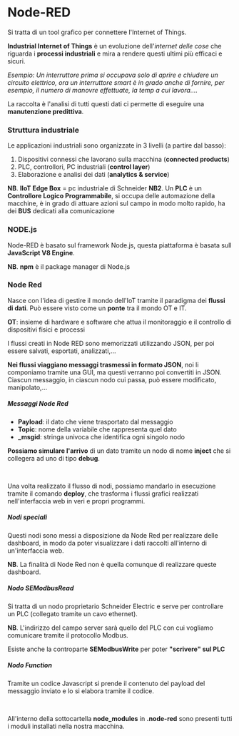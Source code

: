 # Node-RED
Si tratta di un tool grafico per connettere l'Internet of Things.

**Industrial Internet of Things** è un evoluzione dell'*internet delle cose* che riguarda i **processi industriali** e mira a rendere questi ultimi più efficaci e sicuri.

*Esempio: Un interruttore prima si occupava solo di aprire e chiudere un circuito elettrico, ora un interruttore smart è in grado anche di fornire, per esempio, il numero di manovre effettuate, la temp a cui lavora....*

La raccolta è l'analisi di tutti questi dati ci permette di eseguire una **manutenzione predittiva**.

### Struttura industriale
Le applicazioni industriali sono organizzate in 3 livelli (a partire dal basso):
1. Dispositivi connessi che lavorano sulla macchina (**connected products**)
2. PLC, controllori, PC industriali (**control layer**)
3. Elaborazione e analisi dei dati (**analytics & service**)

**NB**. **IIoT Edge Box** = pc industriale di Schneider
**NB2**. Un **PLC** è un **Controllore Logico Programmabile**, si occupa delle automazione della macchine, è in grado di attuare azioni sul campo in modo molto rapido, ha dei **BUS** dedicati alla comunicazione

### NODE.js
Node-RED è basato sul framework Node.js, questa piattaforma è basata sull **JavaScript V8 Engine**.

**NB**. **npm** è il package manager di Node.js

### Node Red
Nasce con l'idea di gestire il mondo dell'IoT tramite il paradigma dei **flussi di dati**.
Può essere visto come un **ponte** tra il mondo OT e IT.

**OT**: insieme di hardware e software che attua il monitoraggio e il controllo di dispositivi fisici e processi

I flussi creati in Node RED sono memorizzati utilizzando JSON, per poi essere salvati, esportati, analizzati,...

**Nei flussi viaggiano messaggi trasmessi in formato JSON**, noi li componiamo tramite una GUI, ma questi verranno poi convertiti in JSON.
Ciascun messaggio, in ciascun nodo cui passa, può essere modificato, manipolato,...

##### Messaggi Node Red
- **Payload**: il dato che viene trasportato dal messaggio
- **Topic**: nome della variabile che rappresenta quel dato
- **_msgid**: stringa univoca che identifica ogni singolo nodo

**Possiamo simulare l'arrivo** di un dato tramite un nodo di nome **inject** che si collegera ad uno di tipo **debug**.

<br>

Una volta realizzato il flusso di nodi, possiamo mandarlo in esecuzione tramite il comando **deploy**, che trasforma i flussi grafici realizzati nell'interfaccia web in veri e propri programmi.

##### Nodi speciali
Questi nodi sono messi a disposizione da Node Red per realizzare delle dashboard, in modo da poter visualizzare i dati raccolti all'interno di un'interfaccia web.

**NB**. La finalità di Node Red non è quella comunque di realizzare queste dashboard.

##### Nodo SEModbusRead
Si tratta di un nodo proprietario Schneider Electric e serve per controllare un PLC (collegato tramite un cavo ethernet).

**NB**. L'indirizzo del campo server sarà quello del PLC con cui vogliamo comunicare tramite il protocollo Modbus.

Esiste anche la controparte **SEModbusWrite** per poter **"scrivere" sul PLC**

##### Nodo Function
Tramite un codice Javascript si prende il contenuto del payload del messaggio inviato e lo si elabora tramite il codice.

<br>

All'interno della sottocartella **node_modules** in **.node-red** sono presenti tutti i moduli installati nella nostra macchina.

